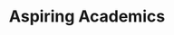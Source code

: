 --- 
title: Aspiring Academics
url: https://shashank-srikant.github.io/notes/aspiring-academics/
categories: [advice, article, academics]
duration: moderate
info: Valuable advice for apsiring academics by Shashank Srikant.
status: pseudo
---